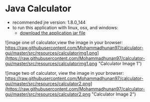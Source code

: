 # Java Calculator

* recommended jre version: 1.8.0_144
* to run this application with linux, osx, and windows:
	* [download the application jar file](https://s3.us-east-2.amazonaws.com/calculator-gui-jarfile/calculator-gui.jar)


![image one of calculator,view the image in your browser: https://raw.githubusercontent.com/Mohammadhunan97/calculator-gui/master/src/resources/calculatorimg1.png](https://raw.githubusercontent.com/Mohammadhunan97/calculator-gui/master/src/resources/calculatorimg1.png "Calculator Image 1")


![image two of calculator, view the image in your browser: https://raw.githubusercontent.com/Mohammadhunan97/calculator-gui/master/src/resources/calculator2.png](https://raw.githubusercontent.com/Mohammadhunan97/calculator-gui/master/src/resources/calculator2.png "Calculator Image 2")
